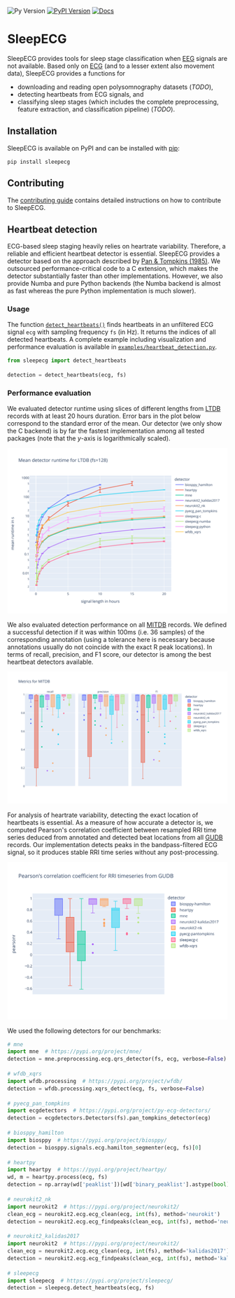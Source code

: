 ![Py Version](https://img.shields.io/pypi/pyversions/sleepecg.svg?logo=python&logoColor=white)
[![PyPI Version](https://img.shields.io/pypi/v/sleepecg)](https://pypi.org/project/sleepecg/)
[![Docs](https://readthedocs.org/projects/sleepecg/badge/?version=latest)](https://sleepecg.readthedocs.io/en/latest/generated/sleepecg.html)

# SleepECG
SleepECG provides tools for sleep stage classification when [EEG](https://en.wikipedia.org/wiki/Electroencephalography) signals are not available. Based only on [ECG](https://en.wikipedia.org/wiki/Electrocardiography) (and to a lesser extent also movement data), SleepECG provides a functions for
- downloading and reading open polysomnography datasets (*TODO*),
- detecting heartbeats from ECG signals, and
- classifying sleep stages (which includes the complete preprocessing, feature extraction, and classification pipeline) (*TODO*).


## Installation
SleepECG is available on PyPI and can be installed with [pip](https://pip.pypa.io/en/stable/):
```
pip install sleepecg
```

## Contributing
The [contributing guide](https://github.com/cbrnr/sleepecg/blob/main/CONTRIBUTING.md) contains detailed instructions on how to contribute to SleepECG.


## Heartbeat detection
ECG-based sleep staging heavily relies on heartrate variability. Therefore, a reliable and efficient heartbeat detector is essential. SleepECG provides a detector based on the approach described by [Pan & Tompkins (1985)](https://doi.org/10.1109/TBME.1985.325532). We outsourced performance-critical code to a C extension, which makes the detector substantially faster than other implementations. However, we also provide Numba and pure Python backends (the Numba backend is almost as fast whereas the pure Python implementation is much slower).

### Usage
The function [`detect_heartbeats()`](https://github.com/cbrnr/sleepecg/blob/main/sleepecg/heartbeats.py#L40) finds heartbeats in an unfiltered ECG signal `ecg` with sampling frequency `fs` (in Hz). It returns the indices of all detected heartbeats. A complete example including visualization and performance evaluation is available in [`examples/heartbeat_detection.py`](https://raw.githubusercontent.com/cbrnr/sleepecg/main/examples/heartbeat_detection.py).
```python
from sleepecg import detect_heartbeats

detection = detect_heartbeats(ecg, fs)
```


### Performance evaluation
We evaluated detector runtime using slices of different lengths from [LTDB](https://physionet.org/content/ltdb/1.0.0/) records with at least 20 hours duration. Error bars in the plot below correspond to the standard error of the mean. Our detector (we only show the C backend) is by far the fastest implementation among all tested packages (note that the *y*-axis is logarithmically scaled).

![LTDB runtimes](https://raw.githubusercontent.com/cbrnr/sleepecg/main/img/ltdb_runtime_logscale.svg)

We also evaluated detection performance on all [MITDB](https://physionet.org/content/mitdb/1.0.0/) records. We defined a successful detection if it was within 100ms (i.e. 36 samples) of the corresponding annotation (using a tolerance here is necessary because annotations usually do not coincide with the exact R peak locations). In terms of recall, precision, and F1 score, our detector is among the best heartbeat detectors available.

![MITDB metrics](https://raw.githubusercontent.com/cbrnr/sleepecg/main/img/mitdb_metrics.svg)

For analysis of heartrate variability, detecting the exact location of heartbeats is essential. As a measure of how accurate a detector is, we computed Pearson's correlation coefficient between resampled RRI time series deduced from annotated and detected beat locations from all [GUDB](https://github.com/berndporr/ECG-GUDB) records. Our implementation detects peaks in the bandpass-filtered ECG signal, so it produces stable RRI time series without any post-processing.

![GUDB pearson correlation](https://raw.githubusercontent.com/cbrnr/sleepecg/main/img/gudb_pearson.svg)


We used the following detectors for our benchmarks:
```python
# mne
import mne  # https://pypi.org/project/mne/
detection = mne.preprocessing.ecg.qrs_detector(fs, ecg, verbose=False)

# wfdb_xqrs
import wfdb.processing  # https://pypi.org/project/wfdb/
detection = wfdb.processing.xqrs_detect(ecg, fs, verbose=False)

# pyecg_pan_tompkins
import ecgdetectors  # https://pypi.org/project/py-ecg-detectors/
detection = ecgdetectors.Detectors(fs).pan_tompkins_detector(ecg)

# biosppy_hamilton
import biosppy  # https://pypi.org/project/biosppy/
detection = biosppy.signals.ecg.hamilton_segmenter(ecg, fs)[0]

# heartpy
import heartpy  # https://pypi.org/project/heartpy/
wd, m = heartpy.process(ecg, fs)
detection = np.array(wd['peaklist'])[wd['binary_peaklist'].astype(bool)]

# neurokit2_nk
import neurokit2  # https://pypi.org/project/neurokit2/
clean_ecg = neurokit2.ecg.ecg_clean(ecg, int(fs), method='neurokit')
detection = neurokit2.ecg.ecg_findpeaks(clean_ecg, int(fs), method='neurokit')['ECG_R_Peaks']

# neurokit2_kalidas2017
import neurokit2  # https://pypi.org/project/neurokit2/
clean_ecg = neurokit2.ecg.ecg_clean(ecg, int(fs), method='kalidas2017')
detection = neurokit2.ecg.ecg_findpeaks(clean_ecg, int(fs), method='kalidas2017')['ECG_R_Peaks']

# sleepecg
import sleepecg  # https://pypi.org/project/sleepecg/
detection = sleepecg.detect_heartbeats(ecg, fs)
```

